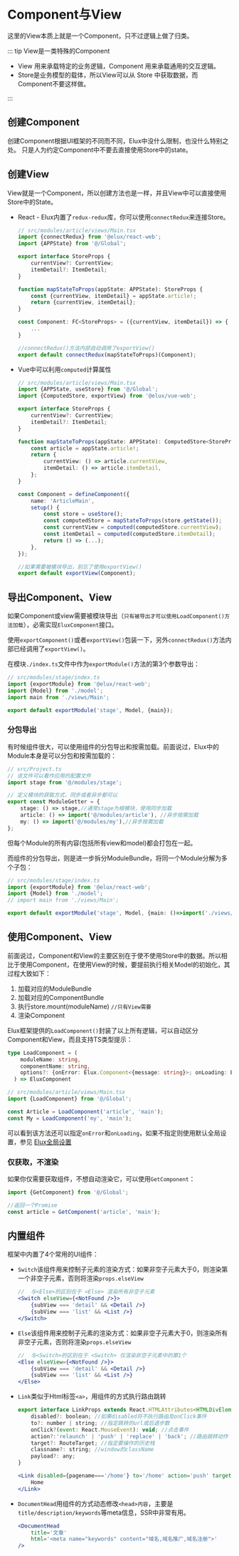 # Component与View

这里的View本质上就是一个Component，只不过逻辑上做了归类。

::: tip View是一类特殊的Component

- View 用来承载特定的业务逻辑，Component 用来承载通用的交互逻辑。
- Store是业务模型的载体，所以View可以从 Store 中获取数据，而Component不要这样做。

:::

## 创建Component

创建Component根据UI框架的不同而不同，Elux中没什么限制，也没什么特别之处。
只是人为约定Component中不要去直接使用Store中的state。

## 创建View

View就是一个Component，所以创建方法也是一样，并且View中可以直接使用Store中的State。

- React - Elux内置了`redux-redux`库，你可以使用`connectRedux`来连接Store。

    ```ts
    // src/modules/article/views/Main.tsx
    import {connectRedux} from '@elux/react-web';
    import {APPState} from '@/Global';

    export interface StoreProps {
        currentView?: CurrentView;
        itemDetail?: ItemDetail;
    }

    function mapStateToProps(appState: APPState): StoreProps {
        const {currentView, itemDetail} = appState.article!;
        return {currentView, itemDetail};
    }

    const Component: FC<StoreProps> = ({currentView, itemDetail}) => {
        ...
    }

    //connectRedux()方法内部自动调用了exportView()
    export default connectRedux(mapStateToProps)(Component);
    ```

- Vue中可以利用`computed`计算属性

    ```ts
    // src/modules/article/views/Main.tsx
    import {APPState, useStore} from '@/Global';
    import {ComputedStore, exportView} from '@elux/vue-web';

    export interface StoreProps {
        currentView?: CurrentView;
        itemDetail?: ItemDetail;
    }

    function mapStateToProps(appState: APPState): ComputedStore<StoreProps> {
        const article = appState.article!;
        return {
            currentView: () => article.currentView,
            itemDetail: () => article.itemDetail,
        };
    }

    const Component = defineComponent({
        name: 'ArticleMain',
        setup() {
            const store = useStore();
            const computedStore = mapStateToProps(store.getState());
            const currentView = computed(computedStore.currentView);
            const itemDetail = computed(computedStore.itemDetail);
            return () => (...);
        },
    });

    //如果需要被模块导出，别忘了使用exportView()
    export default exportView(Component);
    ```

## 导出Component、View

如果Component或view需要被模块导出（`只有被导出才可以使用LoadComponent()方法加载`），必需实现`EluxComponent`接口。

使用`exportComponent()`或者`exportView()`包装一下，另外`connectRedux()`方法内部已经调用了`exportView()`。

在模块`./index.ts`文件中作为`exportModule()`方法的第3个参数导出：

```ts
// src/modules/stage/index.ts
import {exportModule} from '@elux/react-web';
import {Model} from './model';
import main from './views/Main';

export default exportModule('stage', Model, {main});
```

### 分包导出

有时候组件很大，可以使用组件的分包导出和按需加载。前面说过，Elux中的Module本身是可以分包和按需加载的：

```ts
// src/Project.ts
// 该文件可以看作应用的配置文件
import stage from '@/modules/stage';

// 定义模块的获取方式，同步或者异步都可以
export const ModuleGetter = {
    stage: () => stage,//通常stage为根模块，使用同步加载
    article: () => import('@/modules/article'), //异步按需加载
    my: () => import('@/modules/my'),//异步按需加载
};
```

但每个Module的所有内容(包括所有view和model)都会打包在一起。

而组件的分包导出，则是进一步拆分ModuleBundle，将同一个Module分解为多个子包：

```ts
// src/modules/stage/index.ts
import {exportModule} from '@elux/react-web';
import {Model} from './model';
// import main from './views/Main';

export default exportModule('stage', Model, {main: ()=>import('./views/Main')});
```

## 使用Component、View

前面说过，Component和View的主要区别在于使不使用Store中的数据。所以相比于使用Component，在使用View的时候，要提前执行相关Model的初始化，其过程大致如下：

1. 加载对应的ModuleBundle
2. 加载对应的ComponentBundle
3. 执行store.mount(moduleName) `//只有View需要`
4. 渲染Component

Elux框架提供的`LoadComponent()`封装了以上所有逻辑，可以自动区分Component和View，而且支持TS类型提示：

```ts
type LoadComponent = (
    moduleName: string, 
    componentName: string, 
    options?: {onError: Elux.Component<{message: string}>; onLoading: Elux.Component<{}>}
  ) => EluxComponent
```

```ts
// src/modules/article/views/Main.tsx
import {LoadComponent} from '@/Global';

const Article = LoadComponent('article', 'main');
const My = LoadComponent('my', 'main');
```

可以看到该方法还可以指定`onError`和`onLoading`，如果不指定则使用默认全局设置，参见 [Elux全局设置](/api/react-web.setconfig.html)

### 仅获取，不渲染

如果你仅需要获取组件，不想自动渲染它，可以使用`GetComponent`：

```ts
import {GetComponent} from '@/Global';

//返回一个Promise
const article = GetComponent('article', 'main');
```

## 内置组件

框架中内置了4个常用的UI组件：

- `Switch`该组件用来控制子元素的渲染方式：如果非空子元素大于0，则渲染第一个非空子元素，否则将渲染`props.elseView`

    ```jsx
    //  与<Else>的区别在于 <Else> 渲染所有非空子元素
    <Switch elseView={<NotFound />}>
        {subView === 'detail' && <Detail />}
        {subView === 'list' && <List />}
    </Switch>
     ```

- `Else`该组件用来控制子元素的渲染方式：如果非空子元素大于0，则渲染所有非空子元素，否则将渲染`props.elseView`

    ```jsx
    //  与<Switch>的区别在于 <Switch> 仅渲染非空子元素中的第1个
    <Else elseView={<NotFound />}>
        {subView === 'detail' && <Detail />}
        {subView === 'list' && <List />}
    </Else>
     ```

- `Link`类似于Html标签`<a>`，用组件的方式执行路由跳转

    ```jsx
    export interface LinkProps extends React.HTMLAttributes<HTMLDivElement> {
        disabled?: boolean; //如果disabled将不执行路由及onClick事件
        to?: number | string; //指定跳转的url或后退步数
        onClick?(event: React.MouseEvent): void; //点击事件
        action?:'relaunch' | 'push' | 'replace' | 'back'; //路由跳转动作
        target?: RouteTarget; //指定要操作的历史栈
        classname?: string; //window的className
        payload?: any;
    }

    <Link disabled={pagename==='/home'} to='/home' action='push' target='window' classname="_dialog">
        Home
    </Link>
    ```

- `DocumentHead`用组件的方式动态修改`<head>内容`，主要是`title/description/keywords`等meta信息，SSR中非常有用。

    ```jsx
    <DocumentHead
        title='文章'
        html='<meta name="keywords" content="域名,域名推广,域名注册">'
    />
    ```
  